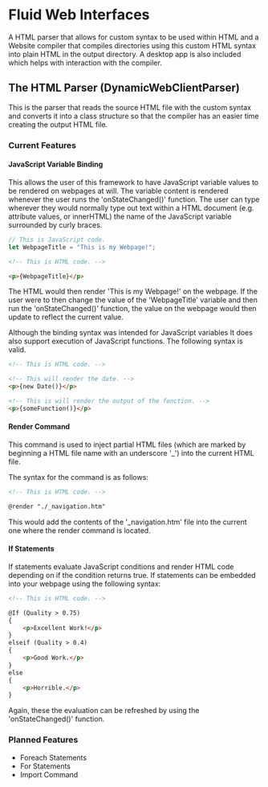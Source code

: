 # Fluid Web Interfaces

A HTML parser that allows for custom syntax to be used within HTML and a Website compiler that compiles directories using this custom HTML syntax into plain HTML in the output directory. A desktop app is also included which helps with interaction with the compiler. 

## The HTML Parser (DynamicWebClientParser)

This is the parser that reads the source HTML file with the custom syntax and converts it into a class structure so that the compiler has an easier time creating the output HTML file.

### Current Features

#### JavaScript Variable Binding

This allows the user of this framework to have JavaScript variable values to be rendered on webpages at will. The variable content is rendered whenever the user runs the 'onStateChanged()' function.
The user can type wherever they would normally type out text within a HTML document (e.g. attribute values, or innerHTML) the name of the JavaScript variable surrounded by curly braces.

```javascript
// This is JavaScript code.
let WebpageTitle = "This is my Webpage!";
```

```html
<!-- This is HTML code. -->

<p>{WebpageTitle}</p>
```

The HTML would then render 'This is my Webpage!' on the webpage. If the user were to then change the value of the 'WebpageTitle' variable and then run the 'onStateChanged()' function, the value on the webpage would then update to reflect the current value.

Although the binding syntax was intended for JavaScript variables It does also support execution of JavaScript functions.
The following syntax is valid.

```html
<!-- This is HTML code. -->

<!-- This will render the date. -->
<p>{new Date()}</p>

<!-- This is will render the output of the function. -->
<p>{someFunction()}</p>
```

#### Render Command

This command is used to inject partial HTML files (which are marked by beginning a HTML file name with an underscore '_') into the current HTML file.

The syntax for the command is as follows:

```html
<!-- This is HTML code. -->

@render "./_navigation.htm"
```

This would add the contents of the '_navigation.htm' file into the current one where the render command is located.

#### If Statements

If statements evaluate JavaScript conditions and render HTML code depending on if the condition returns true.
If statements can be embedded into your webpage using the following syntax:

```html
<!-- This is HTML code. -->

@If (Quality > 0.75)
{
    <p>Excellent Work!</p>
}
elseif (Quality > 0.4)
{
    <p>Good Work.</p>
}
else
{
    <p>Horrible.</p>
}
```

Again, these the evaluation can be refreshed by using the 'onStateChanged()' function.

### Planned Features

- Foreach Statements
- For Statements
- Import Command





